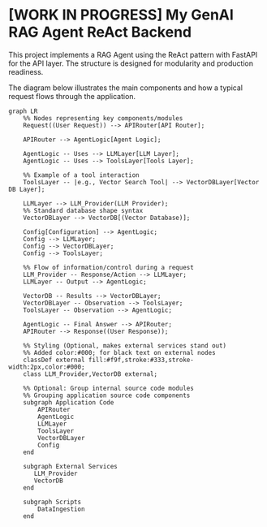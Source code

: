 # [WORK IN PROGRESS] My GenAI RAG Agent ReAct Backend

This project implements a RAG Agent using the ReAct pattern with FastAPI for the API layer. The structure is designed for modularity and production readiness.

The diagram below illustrates the main components and how a typical request flows through the application.

```mermaid
graph LR
    %% Nodes representing key components/modules
    Request((User Request)) --> APIRouter[API Router];

    APIRouter --> AgentLogic[Agent Logic];

    AgentLogic -- Uses --> LLMLayer[LLM Layer];
    AgentLogic -- Uses --> ToolsLayer[Tools Layer];

    %% Example of a tool interaction
    ToolsLayer -- |e.g., Vector Search Tool| --> VectorDBLayer[Vector DB Layer];

    LLMLayer --> LLM_Provider(LLM Provider);
    %% Standard database shape syntax
    VectorDBLayer --> VectorDB[(Vector Database)];

    Config[Configuration] --> AgentLogic;
    Config --> LLMLayer;
    Config --> VectorDBLayer;
    Config --> ToolsLayer;

    %% Flow of information/control during a request
    LLM_Provider -- Response/Action --> LLMLayer;
    LLMLayer -- Output --> AgentLogic;

    VectorDB -- Results --> VectorDBLayer;
    VectorDBLayer -- Observation --> ToolsLayer;
    ToolsLayer -- Observation --> AgentLogic;

    AgentLogic -- Final Answer --> APIRouter;
    APIRouter --> Response((User Response));

    %% Styling (Optional, makes external services stand out)
    %% Added color:#000; for black text on external nodes
    classDef external fill:#f9f,stroke:#333,stroke-width:2px,color:#000;
    class LLM_Provider,VectorDB external;

    %% Optional: Group internal source code modules
    %% Grouping application source code components
    subgraph Application Code
        APIRouter
        AgentLogic
        LLMLayer
        ToolsLayer
        VectorDBLayer
        Config
    end

    subgraph External Services
       LLM_Provider
       VectorDB
    end

    subgraph Scripts
        DataIngestion
    end
